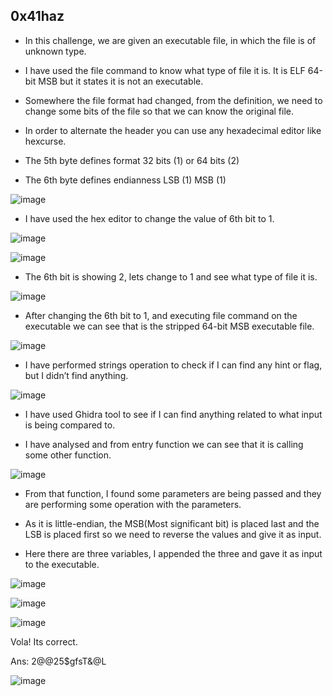 ## 0x41haz
- In this challenge, we are given an executable file, in which the file is of unknown type.

- I have used the file command to know what type of file it is. It is ELF 64-bit MSB but it states it is not an executable.

- Somewhere the file format had changed, from the definition, we need to change some bits of the file so that we can know the original file.

- In order to alternate the header you can use any hexadecimal editor like hexcurse.

- The 5th byte defines format 32 bits (1) or 64 bits (2)

- The 6th byte defines endianness LSB (1)  MSB (1)

![image](https://user-images.githubusercontent.com/54020728/215550640-d5962b1f-60d7-4abe-bf4b-1072eeba46ff.png)

- I have used the hex editor to change the value of 6th bit to 1.

![image](https://user-images.githubusercontent.com/54020728/215550768-e46c095c-27d4-428a-8703-788ad2080c13.png)

![image](https://user-images.githubusercontent.com/54020728/215550811-f150c925-c62e-4cb4-8200-f39405bd3434.png)

- The 6th bit is showing 2, lets change to 1 and see what type of file it is.

![image](https://user-images.githubusercontent.com/54020728/215550924-24804057-5260-4876-8d65-199212820520.png)

- After changing the 6th bit to 1, and executing file command on the executable we can see that is the stripped 64-bit MSB executable file.

![image](https://user-images.githubusercontent.com/54020728/215551125-659aa29c-c3c4-418d-8e8c-9ff5f4347589.png)

- I have performed strings operation to check if I can find any hint or flag, but I didn’t find anything.

![image](https://user-images.githubusercontent.com/54020728/215551371-2659ba69-0302-48d3-8eb5-5a11c3fd256a.png)

- I have used Ghidra tool to see if I can find anything related to what input is being compared to.

- I have analysed and from entry function we can see that it is calling some other function.

![image](https://user-images.githubusercontent.com/54020728/215551674-d6f156e0-bb5e-4e7d-867b-4fd4354240e8.png)

- From that function, I found some parameters are being passed and they are performing some operation with the parameters.

- As it is little-endian, the MSB(Most significant bit) is placed last and the LSB is placed first so we need to reverse the values and give it as input.

- Here there are three variables, I appended the three and gave it as input to the executable.

![image](https://user-images.githubusercontent.com/54020728/215551836-ac63800a-56aa-4fe2-b88a-a52afffd11ad.png)

![image](https://user-images.githubusercontent.com/54020728/215551873-110b8414-9d8b-4141-bd5f-52981a82c30a.png)

![image](https://user-images.githubusercontent.com/54020728/215551890-0d3715f0-319e-4b88-a831-47eae9eb516d.png)

Vola!  Its correct.

Ans: 2@@25$gfsT&@L

![image](https://user-images.githubusercontent.com/54020728/215551962-6aca7206-5887-4fd4-8f54-5b7c947af39f.png)


